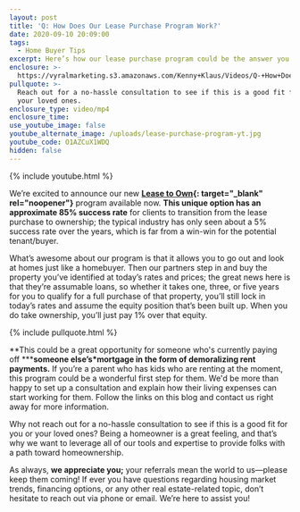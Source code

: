 ```yaml
---
layout: post
title: 'Q: How Does Our Lease Purchase Program Work?'
date: 2020-09-10 20:09:00
tags:
  - Home Buyer Tips
excerpt: Here’s how our lease purchase program could be the answer you need.
enclosure: >-
  https://vyralmarketing.s3.amazonaws.com/Kenny+Klaus/Videos/Q-+How+Does+Our+Lease+Purchase+Program+Work_.mp4
pullquote: >-
  Reach out for a no-hassle consultation to see if this is a good fit for you or
  your loved ones.
enclosure_type: video/mp4
enclosure_time:
use_youtube_image: false
youtube_alternate_image: /uploads/lease-purchase-program-yt.jpg
youtube_code: O1AZCuX1WDQ
hidden: false
---
```


{% include youtube.html %}

We’re excited to announce our new **[Lease to Own](https://www.klausteam.com/lease-to-own/){: target="_blank" rel="noopener"}** program available now. **This unique option has an approximate 85% success rate** for clients to transition from the lease purchase to ownership; the typical industry has only seen about a 5% success rate over the years, which is far from a win-win for the potential tenant/buyer.&nbsp;

What’s awesome about our program is that it allows you to go out and look at homes just like a homebuyer. Then our partners step in and buy the property you’ve identified at today’s rates and prices; the great news here is that they’re assumable loans, so whether it takes one, three, or five years for you to qualify for a full purchase of that property, you’ll still lock in today’s rates and assume the equity position that’s been built up. When you do take ownership, you’ll just pay 1% over that equity.&nbsp;

{% include pullquote.html %}

**This could be a great opportunity for someone who's currently paying off&nbsp;*****someone else’s*mortgage in the form of demoralizing rent payments.**&nbsp;If you’re a parent who has kids who are renting at the moment, this program could be a wonderful first step for them. We'd be more than happy to set up a consultation and explain how their living expenses can start working for them. Follow the links on this blog and contact us right away for more information.&nbsp;

Why not reach out for a no-hassle consultation to see if this is a good fit for you or your loved ones? Being a homeowner is a great feeling, and that’s why we want to leverage all of our tools and expertise to provide folks with a path toward homeownership.&nbsp;

As always, **we appreciate you;** your referrals mean the world to us—please keep them coming\! If ever you have questions regarding housing market trends, financing options, or any other real estate-related topic, don’t hesitate to reach out via phone or email. We’re here to assist you\!